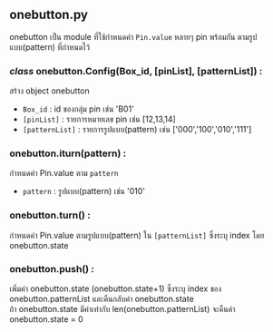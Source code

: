 ## onebutton.py
onebutton เป็น module ที่ใช้กำหนดค่า `Pin.value` หลายๆ pin พร้อมกัน ตามรูปแบบ(pattern) ที่กำหนดไว้

### *class* onebutton.Config(Box_id, [pinList], [patternList]) \:
สร้าง object onebutton

- `Box_id` : id ของกลุ่ม pin เช่น 'B01'
- `[pinList]` : รายการหมายเลข pin เช่น [12,13,14]   
- `[patternList]` : รายการรูปแบบ(pattern) เช่น ['000','100','010','111']

### onebutton.iturn(pattern) \:
กำหนดค่า Pin.value ตาม `pattern`
- `pattern` : รูปแบบ(pattern) เช่น '010'

### onebutton.turn() \:
กำหนดค่า Pin.value ตามรูปแบบ(pattern) ใน `[patternList]` ซึ่งระบุ index โดย onebutton.state
    
### onebutton.push() \:
เพิ่มค่า onebutton.state (onebutton.state+1) ซึ่งระบุ index ของ onebutton.patternList และคืนกลับค่า onebutton.state    
ถ้า onebutton.state มีค่าเท่ากับ len(onebutton.patternList) จะคืนค่า onebutton.state = 0
